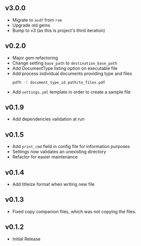 ## v3.0.0
  * Migrate to `asdf` from `rvm`
  * Upgrade old gems
  * Bump to v3 (as this is project's third iteration)

## v0.2.0
  * Major gem refactoring
  * Change setting `base_path` to `destination_base_path`
  * Add DocumentType listing option on executable file
  * Add process individual documents providing type and files
    ```bash
    pdfh -t document_type_id path/to_files.pdf
    ```
  * Add `settings.yml` template in order to create a sample file

## v0.1.9
  * Add dependencies validation at run

## v0.1.5
  * Add `print_cmd` field in config file for information purposes
  * Settings now validates an unexisting directory
  * Refactor for easier maintenance

## v0.1.4
  * Add titleize format when writing new file

## v0.1.3
  * Fixed copy companion files, which was not copying the files.

## v0.1.2
  * Initial Release
